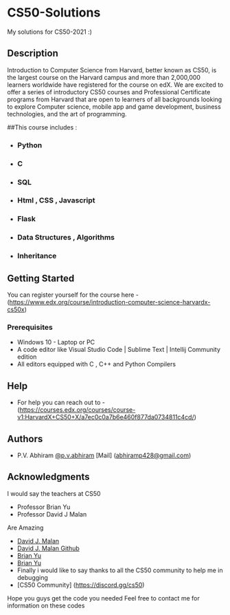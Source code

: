 # CS50-Solutions

My solutions for CS50-2021 :)

## Description
Introduction to Computer Science from Harvard, better known as CS50,
is the largest course on the Harvard campus and more than 2,000,000 learners 
worldwide have registered for the course on edX. We are excited to offer a 
series of introductory CS50 courses and Professional Certificate programs from 
Harvard that are open to learners of all backgrounds looking to explore 
Computer science, mobile app and game development, business technologies, and the art of programming.

##This course includes :

* ### Python
* ### C
* ### SQL
* ### Html , CSS , Javascript
* ### Flask
* ### Data Structures , Algorithms
* ### Inheritance

## Getting Started

You can register yourself for the course here - (https://www.edx.org/course/introduction-computer-science-harvardx-cs50x)

### Prerequisites

* Windows 10 - Laptop or PC
* A code editor like Visual Studio Code | Sublime Text | Intellij Community edition
* All editors equipped with C , C++ and Python Compilers

## Help

* For help you can reach out to - (https://courses.edx.org/courses/course-v1:HarvardX+CS50+X/a7ec0c0a7b6e460f877da0734811c4cd/)

## Authors

* P.V. Abhiram
[@p.v.abhiram](https://www.instagram.com/p.v.abhiram/)
[Mail] (abhiramp428@gmail.com)


## Acknowledgments

I would say the teachers at CS50 
* Professor Brian Yu
* Professor David J Malan 

Are Amazing
* [David J. Malan](https://www.instagram.com/davidjmalan/)
* [David J. Malan Github](https://github.com/dmalan)
* [Brian Yu](https://www.instagram.com/brianyu28/)
* [Brian Yu](https://github.com/brianyu28)
* Finally i would like to say thanks to all the CS50 community to help me in debugging 
* [CS50 Community] (https://discord.gg/cs50)

Hope you guys get the code you needed
Feel free to contact me for information on these codes

